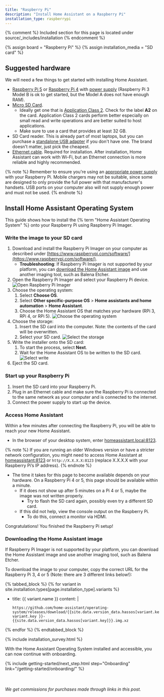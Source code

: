 ```yaml
---
title: "Raspberry Pi"
description: "Install Home Assistant on a Raspberry Pi"
installation_type: raspberrypi
---
```

{% comment %}
Included section for this page is located under source/_includes/installation
{% endcomment %}

{% assign board = "Raspberry Pi" %}
{% assign installation_media = "SD card" %}

## Suggested hardware

We will need a few things to get started with installing Home Assistant.

- [Raspberry Pi 5](https://amzn.to/3UH6TcD) or [Raspberry Pi 4](https://amzn.to/2S0Gcl1) with [power supply](https://amzn.to/2ReZ2Vq) (Raspberry Pi 3 Model B is ok to get started, but the Model A does not have enough RAM).
- [Micro SD Card](https://amzn.to/2X0Z2di).
  - Ideally get one that is [Application Class 2](https://www.sdcard.org/developers/overview/application/index.html). Check for the label **A2** on the card. Application Class 2 cards perform better especially on small read and write operations and are better suited to host applications.
  - Make sure to use a card that provides at least 32&nbsp;GB.
- SD Card reader. This is already part of most laptops, but you can purchase a [standalone USB adapter](https://amzn.to/2WWxntY) if you don't have one. The brand doesn't matter, just pick the cheapest.
- [Ethernet cable](https://amzn.com/dp/B00N2VISLW). Required for installation. After installation, Home Assistant can work with Wi-Fi, but an Ethernet connection is more reliable and highly recommended.

{% note %}
Remember to ensure you're using an [appropriate power supply](https://www.raspberrypi.com/documentation/computers/raspberry-pi.html#power-supply) with your Raspberry Pi. Mobile chargers may not be suitable, since some are designed to only provide the full power with that manufacturer's handsets. USB ports on your computer also will not supply enough power and must not be used.
{% endnote %}

## Install Home Assistant Operating System

This guide shows how to install the {% term "Home Assistant Operating System" %} onto your Raspberry Pi using Raspberry Pi Imager.

### Write the image to your SD card

1. Download and install the Raspberry Pi Imager on your computer as described under [https://www.raspberrypi.com/software/](https://www.raspberrypi.com/software/).
   - **Troubleshooting**: If Raspberry Pi Imager is not supported by your platform, you can [download the Home Assistant image](#downloading-the-home-assistant-image) and use another imaging tool, such as Balena Etcher.
2. Open the Raspberry Pi Imager and select your Raspberry Pi device.
    ![Open Raspberry Pi Imager](/images/installation/rpi_imager_start.png)
3. Choose the operating system:
   1. Select **Choose OS**.
   2. Select **Other specific-purpose OS** > **Home assistants and home automation** > **Home Assistant**.
   3. Choose the Home Assistant OS that matches your hardware (RPi&nbsp;3, RPi&nbsp;4, or RPi&nbsp;5).
    ![Choose the operating system](/images/installation/rpi-ha.webp)
4. Choose the storage:
   1. Insert the SD card into the computer. Note: the contents of the card will be overwritten.
   2. Select your SD card.
    ![Select the storage](/images/installation/rpi-select-sd-card.png)
5. Write the installer onto the SD card:
   1. To start the process, select **Next**.
   2. Wait for the Home Assistant OS to be written to the SD card.
    ![Select write](/images/installation/rpi_choose_next.png)
6. Eject the SD card.

### Start up your Raspberry Pi

1. Insert the SD card into your Raspberry Pi.
2. Plug in an Ethernet cable and make sure the Raspberry Pi is connected to the same network as your computer and is connected to the internet.
3. Connect the power supply to start up the device.

### Access Home Assistant

Within a few minutes after connecting the Raspberry Pi, you will be able to reach your new Home Assistant.

- In the browser of your desktop system, enter <a href="http://homeassistant.local:8123" target="_blank">homeassistant.local:8123</a>.

{% note %}
If you are running an older Windows version or have a stricter network configuration, you might need to access Home Assistant at <a href="http://homeassistant:8123" target="_blank">homeassistant:8123</a> or `http://X.X.X.X:8123` (replace X.X.X.X with your Raspberry Pi’s IP address).
{% endnote %}

- The time it takes for this page to become available depends on your hardware. On a Raspberry Pi 4 or 5, this page should be available within a minute.
  - If it does not show up after 5 minutes on a Pi 4 or 5, maybe the image was not written properly.
    - Try to flash the SD card again, possibly even try a different SD card.
  - If this did not help, view the console output on the Raspberry Pi.
    - To do this, connect a monitor via HDMI.

Congratulations! You finished the Raspberry Pi setup!

### Downloading the Home Assistant image

If Raspberry Pi Imager is not supported by your platform, you can download the Home Assistant image and use another imaging tool, such as Balena Etcher.

To download the image to your computer, copy the correct URL for the Raspberry Pi 3, 4 or 5 (Note: there are 3 different links below!):

{% tabbed_block %}
{% for variant in site.installation.types[page.installation_type].variants %}

- title: {{ variant.name }}
  content: |

    ```text
    https://github.com/home-assistant/operating-system/releases/download/{{site.data.version_data.hassos[variant.key]}}/haos_{{ variant.key }}-{{site.data.version_data.hassos[variant.key]}}.img.xz
    ```    

{% endfor %}
{% endtabbed_block %}

{% include installation_survey.html %}

With the Home Assistant Operating System installed and accessible, you can now continue with onboarding.

{% include getting-started/next_step.html step="Onboarding" link="/getting-started/onboarding/" %}


<div style="margin-top:50px">
<p>
    <i>We get commissions for purchases made through links in this post.</i></p>
</div>
